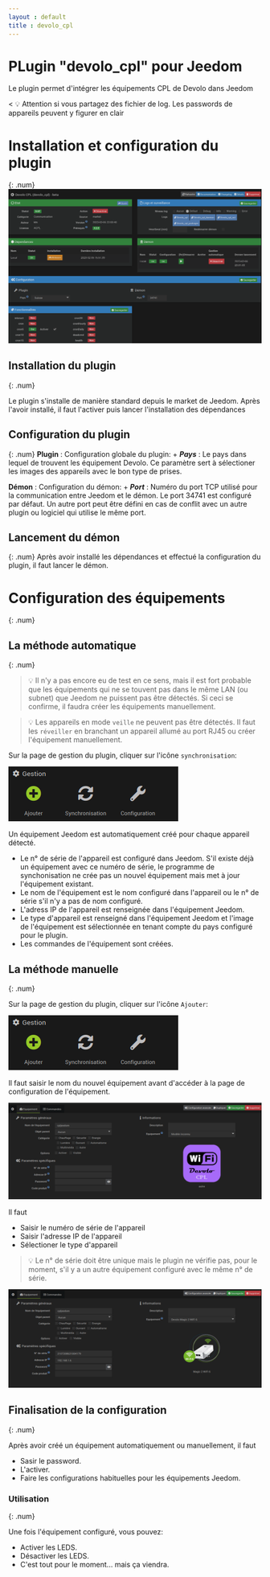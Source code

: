 ```yaml
---
layout : default
title : devolo_cpl
---
```


# PLugin "devolo_cpl" pour Jeedom

Le plugin permet d'intégrer les équipements CPL de Devolo dans Jeedom

< :bulb: Attention si vous partagez des fichier de log. Les passwords de appareils peuvent y figurer en clair

# Installation et configuration du plugin
{: .num}
![Configuratin du plugin](/images/devolo_cpl/configuration_plugin.png)

## Installation du plugin
{: .num}

Le plugin s'installe de manière standard depuis le market de Jeedom. Après l'avoir installé, il faut l'activer puis lancer l'installation des dépendances

## Configuration du plugin
{: .num}
**Plugin**
: Configuration globale du plugin:
    + ***Pays***
    : Le pays dans lequel de trouvent les équipement Devolo. Ce paramètre sert à sélectioner les images des appareils avec le bon type de prises.

**Démon**
: Configuration du démon:
    + ***Port***
    : Numéro du port TCP utilisé pour la communication entre Jeedom et le démon. Le port 34741 est configuré par défaut. Un autre port peut être défini en cas de conflit avec un autre plugin ou logiciel qui utilise le même port.

## Lancement du démon
{: .num}
Après avoir installé les dépendances et effectué la configuration du plugin, il faut lancer le démon.

# Configuration des équipements
{: .num}

## La méthode automatique
{: .num}

> :bulb: Il n'y a pas encore eu de test en ce sens, mais il est fort probable que les équipements qui ne se touvent pas dans le même LAN (ou subnet) que Jeedom ne puissent pas être détectés. Si ceci se confirme, il faudra créer les équipements manuellement.

> :bulb: Les appareils en mode `veille` ne peuvent pas être détectés. Il faut les `réveiller` en branchant un appareil allumé au port RJ45 ou créer l'équipement manuellement.

Sur la page de gestion du plugin, cliquer sur l'icône `synchronisation`: 

![Icone de synchronisation](/images/devolo_cpl/icones_gestion_plugin.png)

Un équipement Jeedom est automatiquement créé pour chaque appareil détecté.

+ Le n° de série de l'appareil est configuré dans Jeedom. S'il existe déjà un équipement avec ce numéro de série, le programme de synchonisation ne crée pas un nouvel équipement mais met à jour l'équipement existant.
+ Le nom de l'équipement est le nom configuré dans l'appareil ou le n° de série s'il n'y a pas de nom configuré.
+ L'adress IP de l'appareil est renseignée dans l'équipement Jeedom.
+ Le type d'appareil est renseigné dans l'équipement Jeedom et l'image de l'équipement est sélectionnée en tenant compte du pays configuré pour le plugin.
+ Les commandes de l'équipement sont créées.

## La méthode manuelle
{: .num}

Sur la page de gestion du plugin, cliquer sur l'icône `Ajouter`: 

![Icone de synchronisation](/images/devolo_cpl/icones_gestion_plugin.png)

Il faut saisir le nom du nouvel équipement avant d'accéder à la page de configuration de l'équipement.

![équipement non configuré](/images/devolo_cpl/equipement_non_configure.png)

Il faut
+ Saisir le numéro de série de l'appareil
+ Saisir l'adresse IP de l'appareil
+ Sélectioner le type d'appareil

> :bulb: Le n° de série doit être unique mais le plugin ne vérifie pas, pour le moment, s'il y a un autre équipement configuré avec le même n° de série.

![équipement configuré](/images/devolo_cpl/equipement_configure.png)

## Finalisation de la configuration
{: .num}

Après avoir créé un équipement automatiquement ou manuellement, il faut
+ Sasir le password.
+ L'activer.
+ Faire les configurations habituelles pour les équipements Jeedom.

### Utilisation
{: .num}

Une fois l'équipement configuré, vous pouvez:
+ Activer les LEDS.
+ Désactiver les LEDS.
+ C'est tout pour le moment... mais ça viendra.
